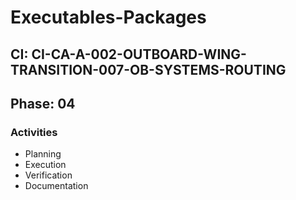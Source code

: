 # Executables-Packages

## CI: CI-CA-A-002-OUTBOARD-WING-TRANSITION-007-OB-SYSTEMS-ROUTING
## Phase: 04

### Activities
- Planning
- Execution
- Verification
- Documentation
